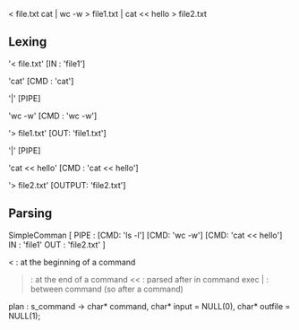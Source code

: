 < file.txt cat | wc -w > file1.txt | cat << hello > file2.txt

## Lexing

'< file.txt' 
[IN : 'file1']

'cat'
[CMD : 'cat']

'|'
[PIPE]

'wc -w'
[CMD : 'wc -w']

'> file1.txt'
[OUT: 'file1.txt']

'|'
[PIPE]

'cat << hello'
[CMD : 'cat << hello']

'> file2.txt'
[OUTPUT: 'file2.txt']

## Parsing

SimpleComman
[
	PIPE	:	[CMD: 'ls -l']
				[CMD: 'wc -w']
				[CMD: 'cat << hello']
	IN		:	'file1'
	OUT		:	'file2.txt'
]

<	: at the beginning of a command
>	: at the end of a command
<<	: parsed after in command exec
| : between command (so after a command)

plan :	s_command → char* command, char* input = NULL(0), char* outfile = NULL(1);
